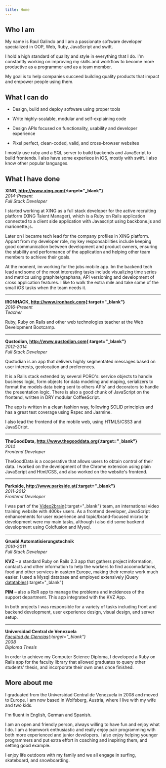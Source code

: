 ```yaml
---
title: Home
---
```


Who I am
--------

My name is Raul Galindo and I am a passionate software developer specialized in OOP, Web, Ruby, JavaScript and swift.

I hold a high standard of quality and style in everything that I do. I'm constantly working on improving my skills and workflow to become more productive as a programmer and as a team member.

My goal is to help companies succeed building quality products that impact and empower people using them.

What I can do
-------------

* Design, build and deploy software using proper tools

* Write highly-scalable, modular and self-explaining code

* Design APIs focused on functionality, usability and developer experience

* Pixel perfect, clean-coded, valid, and cross-browser websites

I mostly use ruby and a SQL server to build backends and JavaScript to build frontends. I also have some experiece in iOS, mostly with swift. I also know other popular languages.

What I have done
----------------

**XING, <http://www.xing.com>{:target="_blank"}**  
*2014-Present*  
*Full Stack Developer*  

I started working at XING as a full stack developer for the active recruiting platform (XING Talent Manager), which is a Ruby on Rails application connected to a client side application with Javascript using backbone.js and marionette.js.

Later on i became tech lead for the company profiles in XING platform. Appart from my developer role, my key responsabilities include keeping good communication between development and product owners, ensuring the stability and performance of the application and helping other team members to achieve their goals.

At the moment, im working for the jobs mobile app. Im the backend tech lead and some of the most interesting tasks include visualizing time series and metrics using graphite/graphana, API versioning and development of cross application features. I like to walk the extra mile and take some of the small iOS tasks when the team needs it.

* * *

**IRONHACK, <http://www.ironhack.com>{:target="_blank"}**  
*2016-Present*  
*Teacher*  

Ruby, Ruby on Rails and other web technologies teacher at the Web Development Bootcamp.

* * *

**Qustodian, <http://www.qustodian.com>{:target="_blank"}**  
*2012-2014*  
*Full Stack Developer*  

Qustodian is an app that delivers highly segmentated messages based on user interests, geolocation and preferences.

It is a Rails stack extended by several PORO's: service objects to handle business logic, form objects for data modeling and maping, serializers to format the models data being sent to others APIs' and decorators to handle the presentation logic. There is also a good chunk of JavaScript on the frontend, written in DRY modular CoffeeScript.

The app is written in a clean fashion way, following SOLID principles and has a great test coverage using Rspec and Jasmine.

I also lead the frontend of the mobile web, using HTML5/CSS3 and JavaSCript.

* * *

**TheGoodData, <http://www.thegooddata.org>{:target="_blank"}**  
*2014*  
*Frontend Developer*  

TheGoodData is a cooperative that allows users to obtain control of their data. I worked on the development of the Chrome extension using plain JavaScript and Html/CSS, and also worked on the website's frontend.

* * *

**Parkside, <http://www.parkside.at>{:target="_blank"}**  
*2011-2012*  
*Frontend Developer*  

I was part of the [Video2brain](http://www.video2brain.com){:target="_blank"} team, an international video training website with 400k+ users. As a frontend developer, JavaScript enhancements for user experience and topic/brand-focused microsite development were my main tasks, although i also did some backend development using Coldfusion and Mysql.

* * *

**Gruebl Automatisierungstechnik**  
*2010-2011*  
*Full Stack Developer*  

**KVZ** – a standard Ruby on Rails 2.3 app that gathers project information, contacts and other information to help the workers to find accomodations, food and other services in eastern Europe, making their remote work much easier. I used a Mysql database and employed extensively jQuery [datatables](http://datatables.net){:target="_blank"}

**PIM** – also a RoR app to manage the problems and incidences of the support department. This app integrated with the KVZ App.

In both projects I was responsible for a variety of tasks including front and backend development, user experience design, visual design, and server setup.

* * *

**Universidad Central de Venezuela**  
*[Facultad de Ciencias](http://www.ciens.ucv.ve/ciens/){:target="_blank"}*  
*2008*  
*Diploma Thesis*  

In order to achieve my Computer Science Diploma, I developed a Ruby on Rails app for the faculty library that allowed graduates to query other students' thesis, and incorporate their own ones once finished.

More about me
-------------

I graduated from the Universidad Central de Venezuela in 2008 and moved to Europe. I am now based in Wolfsberg, Austria, where I live with my wife and two kids.

I'm fluent in English, German and Spanish.

I am an open and friendly person, always willing to have fun and enjoy what I do. I am a teamwork enthusiastic and really enjoy pair programming with both more experienced and junior developers. I also enjoy helping younger programmers and put extra effort in coaching and inspiring them, and setting good example.

I enjoy life outdoors with my family and we all engage in surfing, skateboard, and snowboarding.
